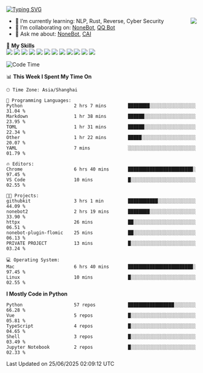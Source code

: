 [![Typing SVG](https://readme-typing-svg.herokuapp.com?size=25&duration=2500&color=8C43EA&vCenter=true&width=200&height=40&lines=Hi+there+%F0%9F%91%8B%F0%9F%8F%BB;I'm+yanyongyu)](https://git.io/typing-svg)

<a href="#">
  <img align="right" src="https://github-readme-stats.vercel.app/api?username=yanyongyu&count_private=true&show_icons=true&bg_color=15,f2f7fd,E0EAFC" />
</a>

- 🌱 I’m currently learning: NLP, Rust, Reverse, Cyber Security
- 👯 I’m collaborating on: [NoneBot](https://github.com/nonebot), [QQ Bot](https://github.com/Mrs4s/go-cqhttp)
- 💬 Ask me about: [NoneBot](https://github.com/nonebot), [CAI](https://github.com/cscs181/CAI)

🌟 **My Skills**  
![](https://img.shields.io/badge/-Python-3e74a2?style=flat-square&logo=Python&logoColor=fff)
![](https://img.shields.io/badge/-TypeScript-3178C6?style=flat-square&logo=TypeScript&logoColor=fff)
![](https://img.shields.io/badge/-Vue-4fc08d?style=flat-square&logo=Vue.js&logoColor=fff)
![](https://img.shields.io/badge/-React-2d98ce?style=flat-square&logo=React&logoColor=fff)
![](https://img.shields.io/badge/-FastAPI-009688?style=flat-square&logo=FastAPI&logoColor=fff)
![](https://img.shields.io/badge/-Linux-000000?style=flat-square&logo=Linux&logoColor=fff)
![](https://img.shields.io/badge/-Docker-2496ED?style=flat-square&logo=Docker&logoColor=fff)
![](https://img.shields.io/badge/-Kubernetes-326CE5?style=flat-square&logo=Kubernetes&logoColor=fff)
![](https://img.shields.io/badge/-GitHub%20Actions-2088FF?style=flat-square&logo=GitHubActions&logoColor=fff)
![](https://img.shields.io/badge/-PostgreSQL-4169E1?style=flat-square&logo=PostgreSQL&logoColor=fff)
![](https://img.shields.io/badge/-Redis-DC382D?style=flat-square&logo=Redis&logoColor=fff)
![](https://img.shields.io/badge/-MongoDB-47A248?style=flat-square&logo=MongoDB&logoColor=fff)

<!--START_SECTION:waka-->
![Code Time](http://img.shields.io/badge/Code%20Time-7%2C667%20hrs%2045%20mins-blue)

📊 **This Week I Spent My Time On** 

```text
🕑︎ Time Zone: Asia/Shanghai

💬 Programming Languages: 
Python                   2 hrs 7 mins        ████████░░░░░░░░░░░░░░░░░   31.04 % 
Markdown                 1 hr 38 mins        ██████░░░░░░░░░░░░░░░░░░░   23.95 % 
TOML                     1 hr 31 mins        ██████░░░░░░░░░░░░░░░░░░░   22.34 % 
Other                    1 hr 22 mins        █████░░░░░░░░░░░░░░░░░░░░   20.07 % 
YAML                     7 mins              ░░░░░░░░░░░░░░░░░░░░░░░░░   01.79 % 

🔥 Editors: 
Chrome                   6 hrs 40 mins       ████████████████████████░   97.45 % 
VS Code                  10 mins             █░░░░░░░░░░░░░░░░░░░░░░░░   02.55 % 

🐱‍💻 Projects: 
githubkit                3 hrs 1 min         ███████████░░░░░░░░░░░░░░   44.09 % 
nonebot2                 2 hrs 19 mins       ████████░░░░░░░░░░░░░░░░░   33.90 % 
httpx                    26 mins             ██░░░░░░░░░░░░░░░░░░░░░░░   06.51 % 
nonebot-plugin-flomic    25 mins             ██░░░░░░░░░░░░░░░░░░░░░░░   06.13 % 
PRIVATE PROJECT          13 mins             █░░░░░░░░░░░░░░░░░░░░░░░░   03.24 % 

💻 Operating System: 
Mac                      6 hrs 40 mins       ████████████████████████░   97.45 % 
Linux                    10 mins             █░░░░░░░░░░░░░░░░░░░░░░░░   02.55 % 
```

**I Mostly Code in Python** 

```text
Python                   57 repos            █████████████████░░░░░░░░   66.28 % 
Vue                      5 repos             █░░░░░░░░░░░░░░░░░░░░░░░░   05.81 % 
TypeScript               4 repos             █░░░░░░░░░░░░░░░░░░░░░░░░   04.65 % 
Shell                    3 repos             █░░░░░░░░░░░░░░░░░░░░░░░░   03.49 % 
Jupyter Notebook         2 repos             █░░░░░░░░░░░░░░░░░░░░░░░░   02.33 % 
```




 Last Updated on 25/06/2025 02:09:12 UTC
<!--END_SECTION:waka-->
